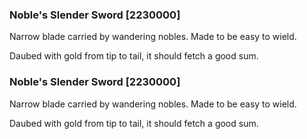 ### Noble's Slender Sword [2230000]

Narrow blade carried by wandering nobles. Made to be easy to wield.

Daubed with gold from tip to tail, it should fetch a good sum.### Noble's Slender Sword [2230000]

Narrow blade carried by wandering nobles. Made to be easy to wield.

Daubed with gold from tip to tail, it should fetch a good sum.